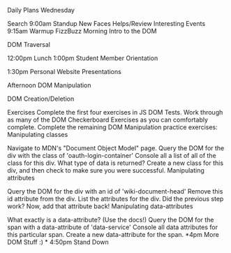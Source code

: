 Daily Plans Wednesday

Search 9:00am Standup New Faces Helps/Review Interesting Events 9:15am Warmup FizzBuzz Morning Intro to the DOM

DOM Traversal

12:00pm Lunch 1:00pm Student Member Orientation

1:30pm Personal Website Presentations

Afternoon DOM Manipulation

DOM Creation/Deletion

Exercises Complete the first four exercises in JS DOM Tests. Work through as many of the DOM Checkerboard Exercises as you can comfortably complete. Complete the remaining DOM Manipulation practice exercises: Manipulating classes

Navigate to MDN's "Document Object Model" page. Query the DOM for the div with the class of 'oauth-login-container' Console all a list of all of the class for this div. What type of data is returned? Create a new class for this div, and then check to make sure you were successful. Manipulating attributes

Query the DOM for the div with an id of 'wiki-document-head' Remove this id attribute from the div. List the attributes for the div. Did the previous step work? Now, add that attribute back! Manipulating data-attributes

What exactly is a data-attribute? (Use the docs!) Query the DOM for the span with a data-attribute of 'data-service' Console all data attributes for this particular span. Create a new data-attribute for the span. *4pm More DOM Stuff :) * 4:50pm Stand Down
